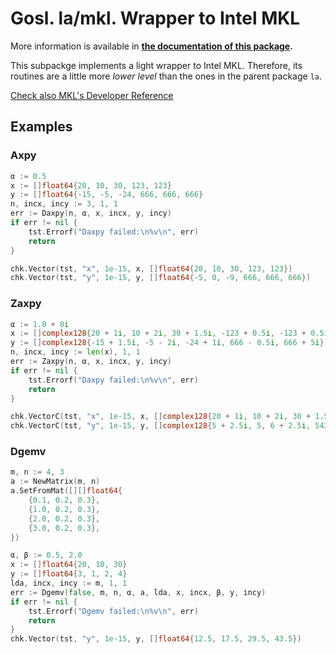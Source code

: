 # Gosl. la/mkl. Wrapper to Intel MKL

More information is available in **[the documentation of this package](https://godoc.org/github.com/cpmech/gosl/la/mkl).**

This subpackge implements a light wrapper to Intel MKL. Therefore, its routines are a little more
_lower level_ than the ones in the parent package `la`.

[Check also MKL's Developer Reference](https://software.intel.com/en-us/mkl-developer-reference-c)



## Examples

### Axpy

```go
α := 0.5
x := []float64{20, 10, 30, 123, 123}
y := []float64{-15, -5, -24, 666, 666, 666}
n, incx, incy := 3, 1, 1
err := Daxpy(n, α, x, incx, y, incy)
if err != nil {
    tst.Errorf("Daxpy failed:\n%v\n", err)
    return
}

chk.Vector(tst, "x", 1e-15, x, []float64{20, 10, 30, 123, 123})
chk.Vector(tst, "y", 1e-15, y, []float64{-5, 0, -9, 666, 666, 666})
```

### Zaxpy

```go
α := 1.0 + 0i
x := []complex128{20 + 1i, 10 + 2i, 30 + 1.5i, -123 + 0.5i, -123 + 0.5i}
y := []complex128{-15 + 1.5i, -5 - 2i, -24 + 1i, 666 - 0.5i, 666 + 5i}
n, incx, incy := len(x), 1, 1
err := Zaxpy(n, α, x, incx, y, incy)
if err != nil {
    tst.Errorf("Daxpy failed:\n%v\n", err)
    return
}

chk.VectorC(tst, "x", 1e-15, x, []complex128{20 + 1i, 10 + 2i, 30 + 1.5i, -123 + 0.5i, -123 + 0.5i})
chk.VectorC(tst, "y", 1e-15, y, []complex128{5 + 2.5i, 5, 6 + 2.5i, 543, 543 + 5.5i})
```

### Dgemv

```go
m, n := 4, 3
a := NewMatrix(m, n)
a.SetFromMat([][]float64{
    {0.1, 0.2, 0.3},
    {1.0, 0.2, 0.3},
    {2.0, 0.2, 0.3},
    {3.0, 0.2, 0.3},
})

α, β := 0.5, 2.0
x := []float64{20, 10, 30}
y := []float64{3, 1, 2, 4}
lda, incx, incy := m, 1, 1
err := Dgemv(false, m, n, α, a, lda, x, incx, β, y, incy)
if err != nil {
    tst.Errorf("Dgemv failed:\n%v\n", err)
    return
}
chk.Vector(tst, "y", 1e-15, y, []float64{12.5, 17.5, 29.5, 43.5})
```
